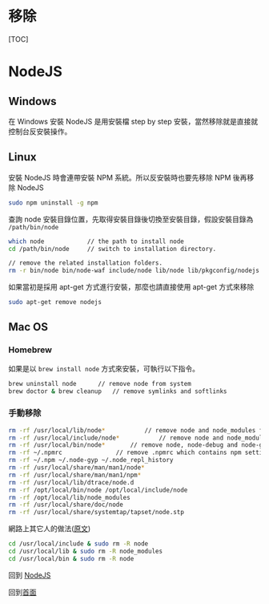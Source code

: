 # 移除 

[TOC]

# NodeJS

## Windows

在 Windows 安裝 NodeJS 是用安裝檔 step by step 安裝，當然移除就是直接就控制台反安裝操作。

## Linux

安裝 NodeJS 時會連帶安裝 NPM 系統。所以反安裝時也要先移除 NPM 後再移除 NodeJS

```bash
sudo npm uninstall -g npm
```

查詢 node 安裝目錄位置，先取得安裝目錄後切換至安裝目錄，假設安裝目錄為 `/path/bin/node` 

```bash
which node            // the path to install node
cd /path/bin/node     // switch to installation directory.

// remove the related installation folders.
rm -r bin/node bin/node-waf include/node lib/node lib/pkgconfig/nodejs.pc share/man/man1/node.1
```

如果當初是採用 apt-get 方式進行安裝，那麼也請直接使用 apt-get 方式來移除

```bash
sudo apt-get remove nodejs
```

## Mac OS

### Homebrew

如果是以 `brew install node` 方式來安裝，可執行以下指令。

```bash
brew uninstall node	     // remove node from system
brew doctor & brew cleanup   // remove symlinks and softlinks 
```

### 手動移除

```bash
rm -rf /usr/local/lib/node* 		  // remove node and node_modules from /usr/local/lib
rm -rf /usr/local/include/node*           // remove node and node_modules from /usr/local/include
rm -rf /usr/local/bin/node*		  // remove node, node-debug and node-gyp from /usr/local/bin
rm -rf ~/.npmrc				  // remove .npmrc which contains npm settings from home directory.  										                  // recommended to keep if you wanbt a re-installation.
rm -rf ~/.npm ~/.node-gyp ~/.node_repl_history
rm -rf /usr/local/share/man/man1/node*
rm -rf /usr/local/share/man/man1/npm*
rm -rf /usr/local/lib/dtrace/node.d
rm -rf /opt/local/bin/node /opt/local/include/node
rm -rf /opt/local/lib/node_modules
rm -rf /usr/local/share/doc/node
rm -rf /usr/local/share/systemtap/tapset/node.stp
```

網路上其它人的做法([原文](https://www.positronx.io/how-to-uninstall-node-js-and-npm-from-macos/))

```bash
cd /usr/local/include & sudo rm -R node
cd /usr/local/lib & sudo rm -R node_modules
cd /usr/local/bin & sudo rm -R node
```

回到 [NodeJS](./README.md)

回到[首面](../README.md)

